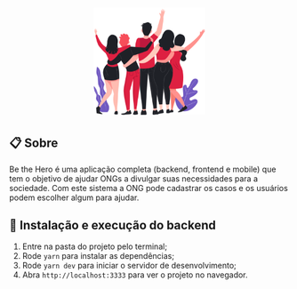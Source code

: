  <h1 align="center">
    <img alt="Logo Be the Hero" src=".github/heroes.png" width="200px" />
</h1>

## 📋 Sobre

Be the Hero é uma aplicação completa (backend, frontend e mobile) que tem o objetivo de ajudar ONGs a divulgar suas necessidades para a sociedade. Com este sistema a ONG pode cadastrar os casos e os usuários podem escolher algum para ajudar.

## 🚀 Instalação e execução do backend

1. Entre na pasta do projeto pelo terminal;
2. Rode `yarn` para instalar as dependências;
3. Rode `yarn dev` para iniciar o servidor de desenvolvimento;
4. Abra `http://localhost:3333` para ver o projeto no navegador.
